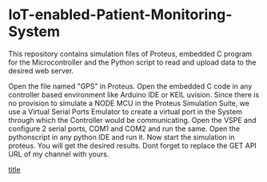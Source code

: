 # IoT-enabled-Patient-Monitoring-System
This repository contains simulation files of Proteus, embedded C program for the Microcontroller and the Python script to read and upload data to the desired web server.

Open the file named "GPS" in Proteus.
Open the embedded C code in any controller based environment like Arduino IDE or KEIL uvision.
Since there is no provision to simulate a NODE MCU in the Proteus Simulation Suite, we use a Virtual Serial Ports Emulator to create a virtual port in the System through which the Controller would be communicating.
Open the VSPE and configure 2 serial ports, COM1 and COM2 and run the same.
Open the pythonscript in any python IDE and run it.
Now start the simulation in proteus.
You will get the desired results.
Dont forget to replace the GET API URL of my channel with yours.

[title](https://www.google.com)
